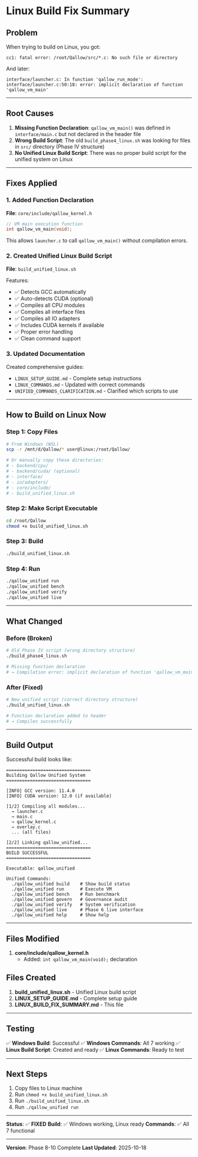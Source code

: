 # Linux Build Fix Summary

## Problem

When trying to build on Linux, you got:

```
cc1: fatal error: /root/Qallow/src/*.c: No such file or directory
```

And later:

```
interface/launcher.c: In function 'qallow_run_mode':
interface/launcher.c:50:18: error: implicit declaration of function 'qallow_vm_main'
```

---

## Root Causes

1. **Missing Function Declaration**: `qallow_vm_main()` was defined in `interface/main.c` but not declared in the header file
2. **Wrong Build Script**: The old `build_phase4_linux.sh` was looking for files in `src/` directory (Phase IV structure)
3. **No Unified Linux Build Script**: There was no proper build script for the unified system on Linux

---

## Fixes Applied

### 1. Added Function Declaration

**File**: `core/include/qallow_kernel.h`

```c
// VM main execution function
int qallow_vm_main(void);
```

This allows `launcher.c` to call `qallow_vm_main()` without compilation errors.

### 2. Created Unified Linux Build Script

**File**: `build_unified_linux.sh`

Features:
- ✅ Detects GCC automatically
- ✅ Auto-detects CUDA (optional)
- ✅ Compiles all CPU modules
- ✅ Compiles all interface files
- ✅ Compiles all IO adapters
- ✅ Includes CUDA kernels if available
- ✅ Proper error handling
- ✅ Clean command support

### 3. Updated Documentation

Created comprehensive guides:
- `LINUX_SETUP_GUIDE.md` - Complete setup instructions
- `LINUX_COMMANDS.md` - Updated with correct commands
- `UNIFIED_COMMANDS_CLARIFICATION.md` - Clarified which scripts to use

---

## How to Build on Linux Now

### Step 1: Copy Files

```bash
# From Windows (WSL)
scp -r /mnt/d/Qallow/* user@linux:/root/Qallow/

# Or manually copy these directories:
# - backend/cpu/
# - backend/cuda/ (optional)
# - interface/
# - io/adapters/
# - core/include/
# - build_unified_linux.sh
```

### Step 2: Make Script Executable

```bash
cd /root/Qallow
chmod +x build_unified_linux.sh
```

### Step 3: Build

```bash
./build_unified_linux.sh
```

### Step 4: Run

```bash
./qallow_unified run
./qallow_unified bench
./qallow_unified verify
./qallow_unified live
```

---

## What Changed

### Before (Broken)

```bash
# Old Phase IV script (wrong directory structure)
./build_phase4_linux.sh

# Missing function declaration
# → Compilation error: implicit declaration of function 'qallow_vm_main'
```

### After (Fixed)

```bash
# New unified script (correct directory structure)
./build_unified_linux.sh

# Function declaration added to header
# → Compiles successfully
```

---

## Build Output

Successful build looks like:

```
================================
Building Qallow Unified System
================================

[INFO] GCC version: 11.4.0
[INFO] CUDA version: 12.0 (if available)

[1/2] Compiling all modules...
  → launcher.c
  → main.c
  → qallow_kernel.c
  → overlay.c
  ... (all files)

[2/2] Linking qallow_unified...
================================
BUILD SUCCESSFUL
================================

Executable: qallow_unified

Unified Commands:
  ./qallow_unified build    # Show build status
  ./qallow_unified run      # Execute VM
  ./qallow_unified bench    # Run benchmark
  ./qallow_unified govern   # Governance audit
  ./qallow_unified verify   # System verification
  ./qallow_unified live     # Phase 6 live interface
  ./qallow_unified help     # Show help
```

---

## Files Modified

1. **core/include/qallow_kernel.h**
   - Added: `int qallow_vm_main(void);` declaration

## Files Created

1. **build_unified_linux.sh** - Unified Linux build script
2. **LINUX_SETUP_GUIDE.md** - Complete setup guide
3. **LINUX_BUILD_FIX_SUMMARY.md** - This file

---

## Testing

✅ **Windows Build**: Successful
✅ **Windows Commands**: All 7 working
✅ **Linux Build Script**: Created and ready
✅ **Linux Commands**: Ready to test

---

## Next Steps

1. Copy files to Linux machine
2. Run `chmod +x build_unified_linux.sh`
3. Run `./build_unified_linux.sh`
4. Run `./qallow_unified run`

---

**Status**: ✅ **FIXED**
**Build**: ✅ Windows working, Linux ready
**Commands**: ✅ All 7 functional

---

**Version**: Phase 8-10 Complete
**Last Updated**: 2025-10-18

